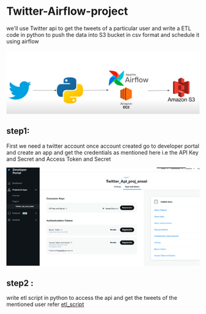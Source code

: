 # Twitter-Airflow-project
we'll use Twitter api to get the tweets of a particular user and write a ETL code in python to push the data into S3 bucket in csv format  and schedule it using airflow

![My Image](https://github.com/ansel9618/Twitter-Airflow-project/blob/main/images/Architecture.png)

## step1:

First we need a twitter account once account created go to developer portal and create an app
and get the credentials as mentioned here i.e the API Key and Secret and Access Token and Secret

![My Image](https://github.com/ansel9618/Twitter-Airflow-project/blob/main/images/Twitter_proj_devoper_portal.png)

## step2 :
write etl script in python to access the api and get the tweets of the mentioned user
refer [etl_script](https://github.com/ansel9618/Twitter-Airflow-project/blob/main/twitter_etl%20copy_github.py)
